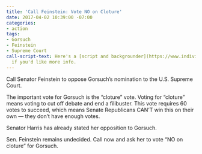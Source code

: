 ```yaml
---
title: 'Call Feinstein: Vote NO on Cloture'
date: 2017-04-02 10:39:00 -07:00
categories:
- action
tags:
- Gorsuch
- Feinstein
- Supreme Court
call-script-text: Here's a [script and backgrounder](https://www.indivisibleguide.com/resources-2/2017/2/7/combat-donald-trumps-arch-conservative-scotus-pick)
  if you'd like more info.
---
```


Call Senator Feinstein to oppose Gorsuch’s nomination to the U.S. Supreme Court. 

The important vote for Gorsuch is the “cloture” vote. Voting for “cloture” means voting to cut off debate and end a filibuster. This vote requires 60 votes to succeed, which means Senate Republicans CAN’T win this on their own — they don’t have enough votes. 

Senator Harris has already stated her opposition to Gorsuch. 

Sen. Feinstein remains undecided. Call now and ask her to vote “NO on cloture” for Gorsuch. 